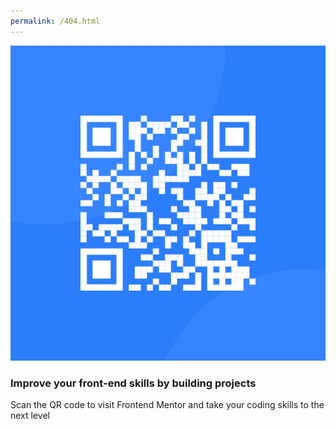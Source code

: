 ```yaml
---
permalink: /404.html
---
```

<!DOCTYPE html>
<html lang="en">
<!--qbbaifern-->
<head>
    <meta charset="UTF-8">
    <meta name="author" content="qbbaifern">
    <meta name="description" content="project3">
    <meta name="viewport" content="width=device-width, initial-scale=1.0">
    <link rel="stylesheet" href="Style.css">
    <link rel="icon" type="image/png" href="images/favicon-32x32.png">
    <title>QR code component</title>
</head>

<body>
    <div class="outer">
        <div class="inner">
            <section class="card">
                <div>
                    <img src="images/image-qr-code.png" alt="qr-code">
                </div>
                <section class="content">
                    <h3>Improve your front-end skills by building projects</h3>
                    <p>Scan the QR code to visit Frontend Mentor and take your coding skills to the next level</p>
                </section>
            </section>
        </div>
    </div>
</body>

</html>

